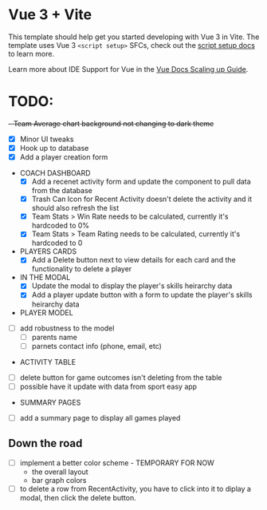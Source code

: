 # Vue 3 + Vite

This template should help get you started developing with Vue 3 in Vite. The template uses Vue 3 `<script setup>` SFCs, check out the [script setup docs](https://v3.vuejs.org/api/sfc-script-setup.html#sfc-script-setup) to learn more.

Learn more about IDE Support for Vue in the [Vue Docs Scaling up Guide](https://vuejs.org/guide/scaling-up/tooling.html#ide-support).

# TODO:

~~- Team Average chart background not changing to dark theme~~

- [x] Minor UI tweaks
- [x] Hook up to database
- [x] Add a player creation form
- COACH DASHBOARD
  - [x] Add a recenet activity form and update the component to pull data from the database
  - [x] Trash Can Icon for Recent Activity doesn't delete the activity and it should also refresh the list
  - [x] Team Stats > Win Rate needs to be calculated, currently it's hardcoded to 0%
  - [x] Team Stats > Team Rating needs to be calculated, currently it's hardcoded to 0
- PLAYERS CARDS
  - [x] Add a Delete button next to view details for each card and the functionality to delete a player
- IN THE MODAL
  - [x] Update the modal to display the player's skills heirarchy data
  - [x] Add a player update button with a form to update the player's skills heirarchy data
- PLAYER MODEL
- [ ] add robustness to the model
  - [ ] parents name
  - [ ] parnets contact info (phone, email, etc)
- ACTIVITY TABLE
- [ ] delete button for game outcomes isn't deleting from the table
- [ ] possible have it update with data from sport easy app
- SUMMARY PAGES
- [ ] add a summary page to display all games played

## Down the road
- [ ] implement a better color scheme - TEMPORARY FOR NOW
  - the overall layout 
  - bar graph colors
- [ ] to delete a row from RecentActivity, you have to click into it to diplay a modal, then click the delete button.